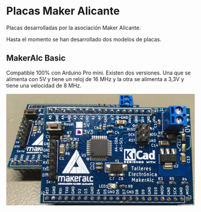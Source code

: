 Placas Maker Alicante
===
Placas desarrolladas por la asociación Maker Alicante.

Hasta el momento se han desarrollado dos modelos de placas. 

MakerAlc Basic
---
Compatible 100% con Arduino Pro mini. Existen dos versiones. Una que se alimenta con 5V y tiene un reloj de 16 MHz y la otra se alimenta a 3,3V y tiene una velocidad de 8 MHz.

![MarAlc Basic](https://github.com/AsociacionMakerAlicante/PlacasMaker/blob/main/Fotos/MakAlc_Basic.jpg)



